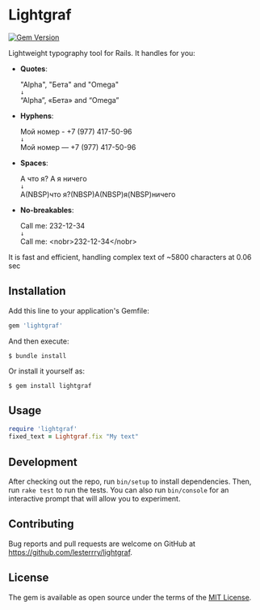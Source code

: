 # Lightgraf
[![Gem Version](https://badge.fury.io/rb/lightgraf.svg)](https://badge.fury.io/rb/lightgraf)

Lightweight typography tool for Rails. It handles for you:
- __Quotes__:

    "Alpha", "Бета" and "Omega"\
    `↓`\
    “Alpha”, «Бета» and “Omega”
  
- __Hyphens__:

    Мой номер - +7 (977) 417-50-96\
    `↓` \
    Мой номер — +7 (977) 417-50-96

- __Spaces__:

    А что я? А я ничего\
    `↓` \
    А(NBSP)что я?(NBSP)А(NBSP)я(NBSP)ничего
    
- __No-breakables__:

    Call me: 232-12-34\
    `↓` \
    Call me: \<nobr\>232-12-34\</nobr\>

It is fast and efficient, handling complex text of ~5800 characters at 0.06 sec

## Installation

Add this line to your application's Gemfile:

```ruby
gem 'lightgraf'
```

And then execute:

    $ bundle install

Or install it yourself as:

    $ gem install lightgraf

## Usage

```ruby
require 'lightgraf'
fixed_text = Lightgraf.fix "My text"
```

## Development

After checking out the repo, run `bin/setup` to install dependencies. Then, run `rake test` to run the tests. You can also run `bin/console` for an interactive prompt that will allow you to experiment.

## Contributing

Bug reports and pull requests are welcome on GitHub at https://github.com/lesterrry/lightgraf.

## License

The gem is available as open source under the terms of the [MIT License](https://opensource.org/licenses/MIT).
